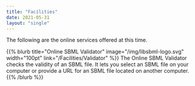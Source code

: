 ```yaml
---
title: "Facilities"
date: 2021-05-31
layout: "single"
---
```


The following are the online services offered at this time.

{{% blurb title="Online SBML Validator" image="/img/libsbml-logo.svg" width="100pt" link="/Facilities/Validator" %}}
The Online SBML Validator checks the validity of an SBML file. It lets you select an SBML file on your computer or provide a URL for an SBML file located on another computer.
{{% /blurb %}}
